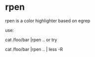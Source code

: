 rpen
====

rpen is a color highlighter based on egrep

use: 

cat /foo/bar |rpen <searchstring1> <searchstring2> .. or try

cat /foo/bar |rpen <searchstring1> <searchstring2> .. | less -R 
